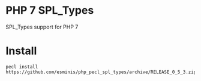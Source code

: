 # PHP 7 SPL_Types

SPL_Types support for PHP 7

# Install

```
pecl install https://github.com/esminis/php_pecl_spl_types/archive/RELEASE_0_5_3.zip
```
